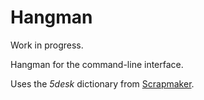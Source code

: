 # Hangman

Work in progress.

Hangman for the command-line interface.

Uses the *5desk* dictionary from [Scrapmaker](http://scrapmaker.com/view/twelve-dicts/5desk.txt).
